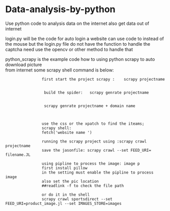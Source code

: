 # Data-analysis-by-python
Use python code to analysis data on the internet also get data out of internet

login.py  will be the code for auto login a website can use code to instead of the mouse 
          but the login.py file do not have the function to handle the captcha 
          need use the opencv or other method to handle that 





python_scrapy is the example code how to using python scrapy to auto download picture  
from internet some scrapy shell command is below:

                    first start the project scrapy :    scrapy projectname


                     build the spider:   scrapy genrate projectname


                     scrapy genrate projectname + domain name 



                    use the css or the xpatch to find the iteams;
                    scrapy shell:
                    fetch('website name ') 

                    running the scrapy project using :scrapy crawl projectname
                    save the jasonfile: scrapy crawl --set FEED_URI= filename.JL

                    using pipline to process the image: image p
                    first install pillow 
                    in the setting must enable the pipline to process image 
                    also set the pic location 
                    ##readlink -f to check the file path

                    or do it in the shell 
                    scrapy crawl sportsdirect --set FEED_URI=product_image.jl --set IMAGES_STORE=images


